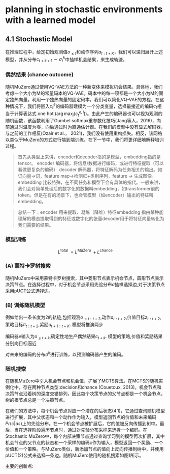 # planning in stochastic environments with a learned model

## 4.1 Stochastic Model

在推理过程中，给定初始观测值$o_{\le t}$和动作序列$a_{t:t+K}$，我们可以递归展开上述模型，并从分布$c_{t+k+1} \sim \sigma_{t}^{k}$中抽样机会结果，来生成轨迹。

### 偶然结果 (chance outcome)

随机MuZero通过使用VQ-VAE方法的一种新变体来模拟机会结果。具体地，我们考虑一个大小为M的常量码本的VQ-VAE。码本中的每一项都是一个大小为M的固定独热向量。利用一个独热向量的固定码本，我们可以简化VQ-VAE的方程。在这种情况下，我们将嵌入$c^e_t$的编码器建模为一个分类变量，选择最接近的编码$c_t$相当于计算表达式$\text { one hot }(\arg \max _{i}(c_{t}^{e, i}))$。由此产生的编码器也可以视为观测的随机函数，该函数利用了Gumbel softmax重参数化技巧(Jang等人，2016)，向前通过时温度为零，向后通过时为直通估计器。在我们的模型中没有显式解码器，与之前的工作相反(Ozair et al.， 2021)，我们没有使用重构损失。相反，该网络以类似于MuZero的方式进行端到端训练。在下一节中，我们将更详细地解释培训过程。

>首先从类型上来讲，encoder和decoder指的是模型，embedding指的是tensor。
>encoder 编码器，将信息/数据进行编码，或进行特征提取（可以看做更复杂的编码）
>decoder 解码器，将特征解码为任务相关的输出。如词向量->词，feature map->检测框+类别序列，feature -> 生成图像。
>embedding 比较特殊，在不同任务和模型下会有具体的指代。一般来讲，我们会对简单处理后的数字化的数据叫embedding，如transformer前的token。但是在有的场景下，也会管模型（如encoder）输出的特征叫embedding。

>总结一下：encoder 用来提取、凝练（降维）特征embedding 指由某种能理解的模态提取得到的特征或数字化的张量decoder用于将特征向量转化为我们需要的结果。

### 模型训练

$$L^{\text {total }}=L^{\text {MuZero }}+L^{\text {chance }}$$

### (A) 蒙特卡罗树搜索

随机MuZero中采用蒙特卡罗树搜索，其中菱形节点表示机会节点，圆形节点表示决策节点。在选择过程中，对于机会节点采用先验分布$\sigma$抽样选择边,对于决策节点采用pUCT公式选择边。

### (B) 训练随机模型

例如给出一条长度为2的轨迹,包括观测$o_{\le t:t+2}$,动作$a_{t:t+2}$,价值目标$z_{t:t+2}$,策略目标${\pi}_{t:t+2}$,奖励$u_{t+1:t+K}$. 模型将推演两步

编码器$e$输入为$o_{\le t+k}$,确定性地生产偶然结果$c_{t+k}$. 模型的策略,价值和奖励结果分别向目标逼近

对未来的编码的分布$\sigma^{k}$进行训练，以预测编码器产生的编码。

### 随机搜索

在随机MuZero中引入机会节点和机会值，扩展了MCTS算法。在MCTS的随机实例化中，存在两种节点类型:decision和chance (Couetoux, 2013)。机会节点和决策节点沿着树的深度交错排列，因此每个决策节点的父节点都是一个机会节点。树的根节点总是一个决策节点。

在我们的方法中，每个机会节点对应一个潜在的后状态(4.1)，它通过查询随机模型进行扩展，其中父状态和一个动作作为输入，模型返回节点的价值和未来编码$Pr(c|as)$上的先验分布。在一个机会节点被扩展后，它的值被反向传播到树中。最后，当在选择阶段遍历节点时，通过对先验分布采样来选择一个编码。在Stochastic MuZero中，每个内部决策节点通过查询学习到的模型再次扩展，其中机会节点的父节点的状态和一个采样的编码c作为输入，模型返回一个奖励、一个价值和一个策略。与MuZero类似，新添加节点的值向上反向传播到树中，并使用pUCT(2)公式来选择一条边。随机MuZero使用的随机搜索如图1所示。


主要的创新点:
